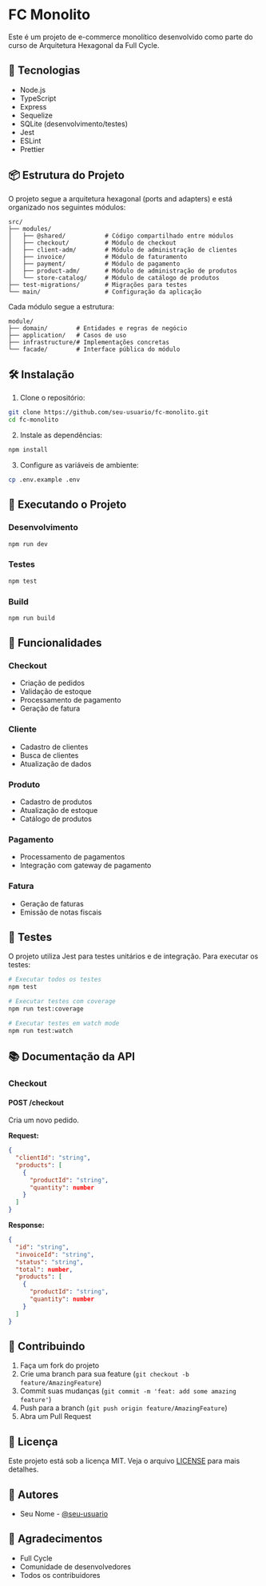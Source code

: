 # FC Monolito

Este é um projeto de e-commerce monolítico desenvolvido como parte do curso de Arquitetura Hexagonal da Full Cycle.

## 🚀 Tecnologias

- Node.js
- TypeScript
- Express
- Sequelize
- SQLite (desenvolvimento/testes)
- Jest
- ESLint
- Prettier

## 📦 Estrutura do Projeto

O projeto segue a arquitetura hexagonal (ports and adapters) e está organizado nos seguintes módulos:

```
src/
├── modules/
│   ├── @shared/           # Código compartilhado entre módulos
│   ├── checkout/          # Módulo de checkout
│   ├── client-adm/        # Módulo de administração de clientes
│   ├── invoice/           # Módulo de faturamento
│   ├── payment/           # Módulo de pagamento
│   ├── product-adm/       # Módulo de administração de produtos
│   └── store-catalog/     # Módulo de catálogo de produtos
├── test-migrations/       # Migrações para testes
└── main/                  # Configuração da aplicação
```

Cada módulo segue a estrutura:

```
module/
├── domain/        # Entidades e regras de negócio
├── application/   # Casos de uso
├── infrastructure/# Implementações concretas
└── facade/        # Interface pública do módulo
```

## 🛠️ Instalação

1. Clone o repositório:
```bash
git clone https://github.com/seu-usuario/fc-monolito.git
cd fc-monolito
```

2. Instale as dependências:
```bash
npm install
```

3. Configure as variáveis de ambiente:
```bash
cp .env.example .env
```

## 🚀 Executando o Projeto

### Desenvolvimento
```bash
npm run dev
```

### Testes
```bash
npm test
```

### Build
```bash
npm run build
```

## 📝 Funcionalidades

### Checkout
- Criação de pedidos
- Validação de estoque
- Processamento de pagamento
- Geração de fatura

### Cliente
- Cadastro de clientes
- Busca de clientes
- Atualização de dados

### Produto
- Cadastro de produtos
- Atualização de estoque
- Catálogo de produtos

### Pagamento
- Processamento de pagamentos
- Integração com gateway de pagamento

### Fatura
- Geração de faturas
- Emissão de notas fiscais

## 🧪 Testes

O projeto utiliza Jest para testes unitários e de integração. Para executar os testes:

```bash
# Executar todos os testes
npm test

# Executar testes com coverage
npm run test:coverage

# Executar testes em watch mode
npm run test:watch
```

## 📚 Documentação da API

### Checkout

#### POST /checkout
Cria um novo pedido.

**Request:**
```json
{
  "clientId": "string",
  "products": [
    {
      "productId": "string",
      "quantity": number
    }
  ]
}
```

**Response:**
```json
{
  "id": "string",
  "invoiceId": "string",
  "status": "string",
  "total": number,
  "products": [
    {
      "productId": "string",
      "quantity": number
    }
  ]
}
```

## 🤝 Contribuindo

1. Faça um fork do projeto
2. Crie uma branch para sua feature (`git checkout -b feature/AmazingFeature`)
3. Commit suas mudanças (`git commit -m 'feat: add some amazing feature'`)
4. Push para a branch (`git push origin feature/AmazingFeature`)
5. Abra um Pull Request

## 📄 Licença

Este projeto está sob a licença MIT. Veja o arquivo [LICENSE](LICENSE) para mais detalhes.

## 👥 Autores

- Seu Nome - [@seu-usuario](https://github.com/seu-usuario)

## 🙏 Agradecimentos

- Full Cycle
- Comunidade de desenvolvedores
- Todos os contribuidores 
